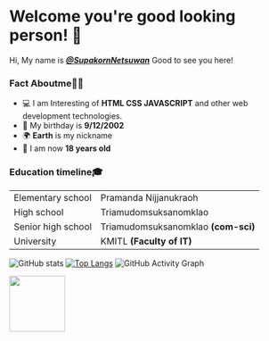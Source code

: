# Welcome you're good looking person! 👋
  Hi, My name is <a href="https://www.facebook.com/supakornnetsuwan">***@SupakornNetsuwan***</a>
  Good to see you here!
### Fact Aboutme🙋‍♂️
- 💻 I am Interesting of <b>HTML CSS JAVASCRIPT</b> and other web development technologies.
- 🍰 My birthday is **9/12/2002**
- 🌍 **Earth** is my nickname
- 🧑‍ I am now **18 years old**

### Education timeline🎓 
<table>
  <tr>
    <td>Elementary school</td>
    <td>Pramanda Nijjanukraoh</td>
  </tr>
  <tr>
    <td>High school</td>
    <td>Triamudomsuksanomklao</td>
  </tr>
  <tr>
    <td>Senior high school</td>
    <td>Triamudomsuksanomklao <b>(com-sci)</b></td>
  </tr>
  <tr>
    <td>University</td>
    <td>KMITL <b>(Faculty of IT)</b></tl>
</table>

![GitHub stats](https://github-readme-stats.vercel.app/api?username=asd&show_icons=true)
[![Top Langs](https://github-readme-stats.vercel.app/api/top-langs/?username=asd)](https://github.com/anuraghazra/github-readme-stats)
![GitHub Activity Graph](https://activity-graph.herokuapp.com/graph?username=asd)  

<img src="https://user-images.githubusercontent.com/72784696/128116534-85d682f0-5847-4837-80ce-c7197a1ad5bf.png" width="100" height="100"/>
